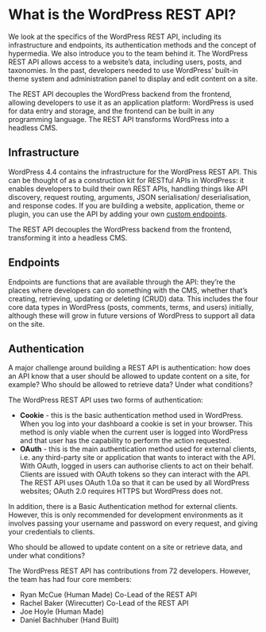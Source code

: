 # What is the WordPress REST API?

We look at the specifics of the WordPress REST API, including its infrastructure and endpoints, its authentication methods and the concept of hypermedia. We also introduce you to the team behind it.
The WordPress REST API allows access to a website’s data, including users, posts, and taxonomies. In the past, developers needed to use WordPress’ built-in theme system and administration panel to display and edit content ona site.

The REST API decouples the WordPress backend from the frontend, allowing developers to use it as an application platform: WordPress is used for data entry and storage, and the frontend can be built in any programming language. The REST API transforms WordPress into a headless CMS.## InfrastructureWordPress 4.4 contains the infrastructure for the WordPress REST API. This can be thought of as a construction kit for RESTful APIs in WordPress: it enables developers to build their own REST APIs, handling things like API discovery, request routing, arguments, JSON serialisation/ deserialisation, and response codes. If you are building a website, application, theme or plugin, you can use the API by adding your own [custom endpoints](http://v2.wp-api.org/extending/adding/).

The REST API decouples the WordPress backend from the frontend, transforming it into a headless CMS.

## EndpointsEndpoints are functions that are available through the API: they’re the places where developers can do something with the CMS, whether that’s creating, retrieving, updating or deleting (CRUD) data. This includes the four core data types in WordPress (posts, comments, terms, and users) initially, although these will grow in future versions of WordPress to support all data on the site.## AuthenticationA major challenge around building a REST API is authentication: how does an API know that a user should be allowed to update content on a site, for example? Who should be allowed to retrieve data? Under what conditions?

The WordPress REST API uses two forms of authentication:- **Cookie** - this is the basic authentication method used in WordPress. When you log into your dashboard a cookie is set in your browser. This method is only viable when the current user is logged into WordPress and that user has the capability to perform the action requested.- **OAuth** - this is the main authentication method used for external clients, i.e. any third-party site or application that wants to interact with the API. With OAuth, logged in users can authorise clients to act on their behalf. Clients are issued with OAuth tokens so they can interact with the API. The REST API uses OAuth 1.0a so that it can be used by all WordPress websites; OAuth 2.0 requires HTTPS but WordPress does not.

In addition, there is a Basic Authentication method for external clients. However, this is only recommended for development environments as it involves passing your username and password on every request, and giving your credentials to clients.

Who should be allowed to update content on a site or retrieve data, and under what conditions?The WordPress REST API has contributions from 72 developers. However, the team has had four core members:- Ryan McCue (Human Made) Co-Lead of the REST API- Rachel Baker (Wirecutter) Co-Lead of the REST API- Joe Hoyle (Human Made)- Daniel Bachhuber (Hand Built)